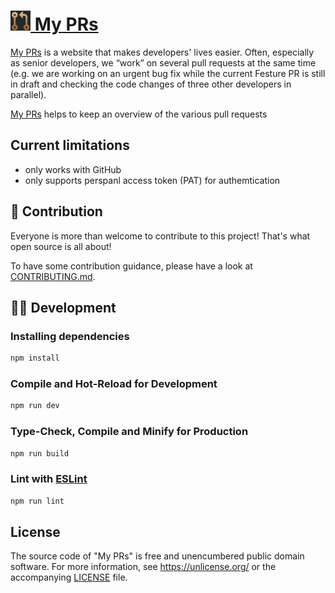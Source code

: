 # [<img title="My PRs Logo" src="https://raw.githubusercontent.com/FR-Webservices/my-prs/refs/heads/main/dev_assets/Logo.svg" height="32" /> My PRs](https://my-prs.com)

[My PRs](https://my-prs.com) is a website that makes developers' lives easier. Often, especially as senior developers, we “work” on several pull requests at the same time (e.g. we are working on an urgent bug fix while the current Festure PR is still in draft and checking the code changes of three other developers in parallel).

[My PRs](https://my-prs.com) helps to keep an overview of the various pull requests

## Current limitations

- only works with GitHub
- only supports perspanl access token (PAT) for authemtication

## 🤝 Contribution

Everyone is more than welcome to contribute to this project! That's what open source is all about!

To have some contribution guidance, please have a look at [CONTRIBUTING.md](./CONTRIBUTING.md).

## 🧑‍💻 Development

### Installing dependencies

```sh
npm install
```

### Compile and Hot-Reload for Development

```sh
npm run dev
```

### Type-Check, Compile and Minify for Production

```sh
npm run build
```

### Lint with [ESLint](https://eslint.org/)

```sh
npm run lint
```

##  License

The source code of "My PRs" is free and unencumbered public domain software. For more information, see <https://unlicense.org/> or the accompanying [LICENSE](./LICENSE) file.
